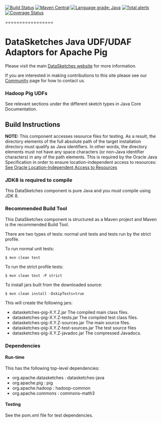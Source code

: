 <!--
    Licensed to the Apache Software Foundation (ASF) under one
    or more contributor license agreements.  See the NOTICE file
    distributed with this work for additional information
    regarding copyright ownership.  The ASF licenses this file
    to you under the Apache License, Version 2.0 (the
    "License"); you may not use this file except in compliance
    with the License.  You may obtain a copy of the License at

      http://www.apache.org/licenses/LICENSE-2.0

    Unless required by applicable law or agreed to in writing,
    software distributed under the License is distributed on an
    "AS IS" BASIS, WITHOUT WARRANTIES OR CONDITIONS OF ANY
    KIND, either express or implied.  See the License for the
    specific language governing permissions and limitations
    under the License.
-->

[![Build Status](https://travis-ci.org/apache/datasketches-pig.svg?branch=master)](https://travis-ci.org/apache/datasketches-pig)
[![Maven Central](https://maven-badges.herokuapp.com/maven-central/org.apache.datasketches/datasketches-pig/badge.svg)](https://maven-badges.herokuapp.com/maven-central/org.apache.datasketches/datasketches-pig)
[![Language grade: Java](https://img.shields.io/lgtm/grade/java/g/apache/datasketches-pig.svg?logo=lgtm&logoWidth=18)](https://lgtm.com/projects/g/apache/datasketches-pig/context:java)
[![Total alerts](https://img.shields.io/lgtm/alerts/g/apache/datasketches-pig.svg?logo=lgtm&logoWidth=18)](https://lgtm.com/projects/g/apache/datasketches-pig/alerts/)
[![Coverage Status](https://coveralls.io/repos/github/apache/datasketches-pig/badge.svg?branch=master)](https://coveralls.io/github/apache/datasketches-pig?branch=master)

=================

# DataSketches Java UDF/UDAF Adaptors for Apache Pig 

Please visit the main [DataSketches website](https://datasketches.apache.org) for more information. 

If you are interested in making contributions to this site please see our [Community](https://datasketches.apache.org/docs/Community/) page for how to contact us.

### Hadoop Pig UDFs 
See relevant sections under the different sketch types in Java Core Documentation.

## Build Instructions
__NOTE:__ This component accesses resource files for testing. As a result, the directory elements of the full absolute path of the target installation directory must qualify as Java identifiers. In other words, the directory elements must not have any space characters (or non-Java identifier characters) in any of the path elements. This is required by the Oracle Java Specification in order to ensure location-independent access to resources: [See Oracle Location-Independent Access to Resources](https://docs.oracle.com/javase/8/docs/technotes/guides/lang/resources.html)

### JDK8 is required to compile
This DataSketches component is pure Java and you must compile using JDK 8.

### Recommended Build Tool
This DataSketches component is structured as a Maven project and Maven is the recommended Build Tool.

There are two types of tests: normal unit tests and tests run by the strict profile.  

To run normal unit tests:

    $ mvn clean test

To run the strict profile tests:

    $ mvn clean test -P strict

To install jars built from the downloaded source:

    $ mvn clean install -DskipTests=true

This will create the following jars:

* datasketches-pig-X.Y.Z.jar The compiled main class files.
* datasketches-pig-X.Y.Z-tests.jar The compiled test class files.
* datasketches-pig-X.Y.Z-sources.jar The main source files.
* datasketches-pig-X.Y.Z-test-sources.jar The test source files
* datasketches-pig-X.Y.Z-javadoc.jar  The compressed Javadocs.

### Dependencies

#### Run-time
This has the following top-level dependencies:

* org.apache.datasketches : datasketches-java
* org.apache.pig : pig
* org.apache.hadoop : hadoop-common
* org.apache.commons : commons-math3

#### Testing
See the pom.xml file for test dependencies.

